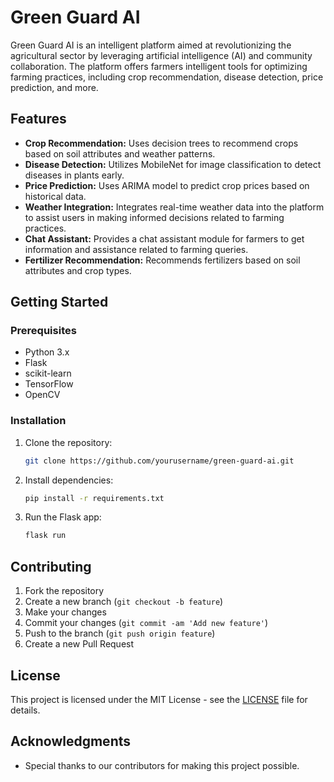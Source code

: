 # Green Guard AI

Green Guard AI is an intelligent platform aimed at revolutionizing the agricultural sector by leveraging artificial intelligence (AI) and community collaboration. The platform offers farmers intelligent tools for optimizing farming practices, including crop recommendation, disease detection, price prediction, and more.

## Features

- **Crop Recommendation:** Uses decision trees to recommend crops based on soil attributes and weather patterns.
- **Disease Detection:** Utilizes MobileNet for image classification to detect diseases in plants early.
- **Price Prediction:** Uses ARIMA model to predict crop prices based on historical data.
- **Weather Integration:** Integrates real-time weather data into the platform to assist users in making informed decisions related to farming practices.
- **Chat Assistant:** Provides a chat assistant module for farmers to get information and assistance related to farming queries.
- **Fertilizer Recommendation:** Recommends fertilizers based on soil attributes and crop types.

## Getting Started

### Prerequisites

- Python 3.x
- Flask
- scikit-learn
- TensorFlow
- OpenCV

### Installation

1. Clone the repository:

   ```bash
   git clone https://github.com/yourusername/green-guard-ai.git
   ```

2. Install dependencies:

   ```bash
   pip install -r requirements.txt
   ```

3. Run the Flask app:

   ```bash
   flask run
   ```

## Contributing

1. Fork the repository
2. Create a new branch (`git checkout -b feature`)
3. Make your changes
4. Commit your changes (`git commit -am 'Add new feature'`)
5. Push to the branch (`git push origin feature`)
6. Create a new Pull Request

## License

This project is licensed under the MIT License - see the [LICENSE](LICENSE) file for details.

## Acknowledgments

- Special thanks to our contributors for making this project possible.


